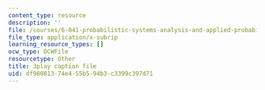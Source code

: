 ```yaml
---
content_type: resource
description: ''
file: /courses/6-041-probabilistic-systems-analysis-and-applied-probability-fall-2010/df98081374e455b594b3c3399c397d71_H_k1w3cfny8.vtt
file_type: application/x-subrip
learning_resource_types: []
ocw_type: OCWFile
resourcetype: Other
title: 3play caption file
uid: df980813-74e4-55b5-94b3-c3399c397d71
---
```

